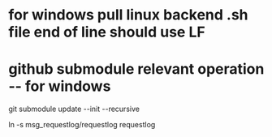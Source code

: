 
# for windows pull linux backend .sh file end of line should use LF

# github submodule relevant operation -- for windows

git submodule update --init --recursive

ln -s msg_requestlog/requestlog requestlog


